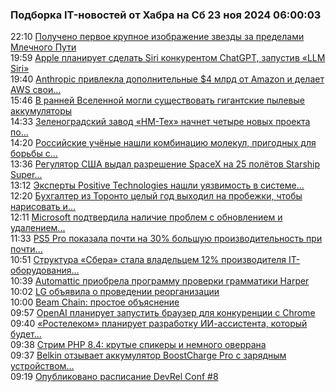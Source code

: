 <h3>Подборка IT-новостей от Хабра на Сб 23 ноя 2024 06:00:03</h3>
<div class="rss">
  <span class="smaller gray hspace">22:10</span>
  <a class="nodecor" href="https://habr.com/ru/news/860692/?utm_source=habrahabr&utm_medium=rss&utm_campaign=860692">Получено первое крупное изображение звезды за пределами Млечного Пути</a>
</div>
<div class="rss">
  <span class="smaller gray hspace">19:59</span>
  <a class="nodecor" href="https://habr.com/ru/companies/bothub/news/860682/?utm_source=habrahabr&utm_medium=rss&utm_campaign=860682">Apple планирует сделать Siri конкурентом ChatGPT, запустив «LLM Siri»</a>
</div>
<div class="rss">
  <span class="smaller gray hspace">19:40</span>
  <a class="nodecor" href="https://habr.com/ru/companies/bothub/news/860680/?utm_source=habrahabr&utm_medium=rss&utm_campaign=860680">Anthropic привлекла дополнительные $4 млрд от Amazon и делает AWS свои...</a>
</div>
<div class="rss">
  <span class="smaller gray hspace">15:46</span>
  <a class="nodecor" href="https://habr.com/ru/news/860646/?utm_source=habrahabr&utm_medium=rss&utm_campaign=860646">В ранней Вселенной могли существовать гигантские пылевые аккумуляторы</a>
</div>
<div class="rss">
  <span class="smaller gray hspace">14:33</span>
  <a class="nodecor" href="https://habr.com/ru/news/860630/?utm_source=habrahabr&utm_medium=rss&utm_campaign=860630">Зеленоградский завод «НМ-Тех» начнет четыре новых проекта по...</a>
</div>
<div class="rss">
  <span class="smaller gray hspace">14:20</span>
  <a class="nodecor" href="https://habr.com/ru/news/860618/?utm_source=habrahabr&utm_medium=rss&utm_campaign=860618">Российские учёные нашли комбинацию молекул, пригодных для борьбы с...</a>
</div>
<div class="rss">
  <span class="smaller gray hspace">13:36</span>
  <a class="nodecor" href="https://habr.com/ru/news/860614/?utm_source=habrahabr&utm_medium=rss&utm_campaign=860614">Регулятор США выдал разрешение SpaceX на 25 полётов Starship Super...</a>
</div>
<div class="rss">
  <span class="smaller gray hspace">13:12</span>
  <a class="nodecor" href="https://habr.com/ru/companies/pt/news/860582/?utm_source=habrahabr&utm_medium=rss&utm_campaign=860582">Эксперты Positive Technologies нашли уязвимость в системе...</a>
</div>
<div class="rss">
  <span class="smaller gray hspace">12:20</span>
  <a class="nodecor" href="https://habr.com/ru/news/860594/?utm_source=habrahabr&utm_medium=rss&utm_campaign=860594">Бухгалтер из Торонто целый год выходил на пробежки, чтобы нарисовать и...</a>
</div>
<div class="rss">
  <span class="smaller gray hspace">12:11</span>
  <a class="nodecor" href="https://habr.com/ru/news/860590/?utm_source=habrahabr&utm_medium=rss&utm_campaign=860590">Microsoft подтвердила наличие проблем с обновлением и удалением...</a>
</div>
<div class="rss">
  <span class="smaller gray hspace">11:33</span>
  <a class="nodecor" href="https://habr.com/ru/news/860580/?utm_source=habrahabr&utm_medium=rss&utm_campaign=860580">PS5 Pro показала почти на 30% большую производительность при почти...</a>
</div>
<div class="rss">
  <span class="smaller gray hspace">10:51</span>
  <a class="nodecor" href="https://habr.com/ru/news/860560/?utm_source=habrahabr&utm_medium=rss&utm_campaign=860560">Структура «Сбера» стала владельцем 12% производителя IT-оборудования...</a>
</div>
<div class="rss">
  <span class="smaller gray hspace">10:39</span>
  <a class="nodecor" href="https://habr.com/ru/news/860552/?utm_source=habrahabr&utm_medium=rss&utm_campaign=860552">Automattic приобрела программу проверки грамматики Harper</a>
</div>
<div class="rss">
  <span class="smaller gray hspace">10:02</span>
  <a class="nodecor" href="https://habr.com/ru/news/860540/?utm_source=habrahabr&utm_medium=rss&utm_campaign=860540">LG объявила о проведении реорганизации</a>
</div>
<div class="rss">
  <span class="smaller gray hspace">10:00</span>
  <a class="nodecor" href="https://habr.com/ru/companies/metalamp/news/860532/?utm_source=habrahabr&utm_medium=rss&utm_campaign=860532">Beam Chain: простое объяснение</a>
</div>
<div class="rss">
  <span class="smaller gray hspace">09:57</span>
  <a class="nodecor" href="https://habr.com/ru/news/860514/?utm_source=habrahabr&utm_medium=rss&utm_campaign=860514">OpenAI планирует запустить браузер для конкуренции с Chrome</a>
</div>
<div class="rss">
  <span class="smaller gray hspace">09:40</span>
  <a class="nodecor" href="https://habr.com/ru/news/860522/?utm_source=habrahabr&utm_medium=rss&utm_campaign=860522">«Ростелеком» планирует разработку ИИ-ассистента, который будет...</a>
</div>
<div class="rss">
  <span class="smaller gray hspace">09:38</span>
  <a class="nodecor" href="https://habr.com/ru/news/860520/?utm_source=habrahabr&utm_medium=rss&utm_campaign=860520">Стрим PHP 8.4: крутые спикеры и немного оверрана </a>
</div>
<div class="rss">
  <span class="smaller gray hspace">09:37</span>
  <a class="nodecor" href="https://habr.com/ru/news/860508/?utm_source=habrahabr&utm_medium=rss&utm_campaign=860508">Belkin отзывает аккумулятор BoostCharge Pro с зарядным устройством...</a>
</div>
<div class="rss">
  <span class="smaller gray hspace">09:19</span>
  <a class="nodecor" href="https://habr.com/ru/news/860516/?utm_source=habrahabr&utm_medium=rss&utm_campaign=860516">Опубликовано расписание DevRel Conf #8</a>
</div>